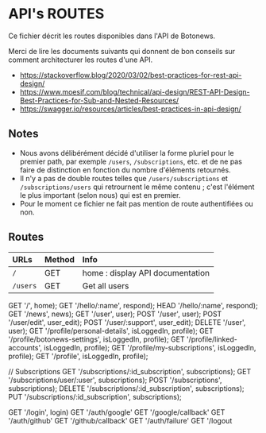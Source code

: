 # API's ROUTES

Ce fichier décrit les routes disponibles dans l'API de Botonews.

Merci de lire les documents suivants qui donnent de bon conseils sur comment
architecturer les routes d'une API.

* https://stackoverflow.blog/2020/03/02/best-practices-for-rest-api-design/
* https://www.moesif.com/blog/technical/api-design/REST-API-Design-Best-Practices-for-Sub-and-Nested-Resources/
* https://swagger.io/resources/articles/best-practices-in-api-design/


## Notes

* Nous avons délibérément décidé d'utiliser la forme pluriel pour le premier path, par exemple `/users`, `/subscriptions`, etc. et de ne pas faire de distinction en fonction du nombre d'éléments retournés.
* Il n'y a pas de double routes telles que `/users/subscriptions` et `/subscriptions/users` qui retrournent le même contenu ; c'est l'élément le plus important (selon nous) qui est en premier.
* Pour le moment ce fichier ne fait pas mention de route authentifiées ou non.

## Routes

| URLs                           | Method | Info                                                |
| :----------------------------- | :----- | :-------------------------------------------------- |
| `/`                            | GET    | home : display API documentation                    |
| `/users`                       | GET    | Get all users                                       |

GET '/', home);
GET '/hello/:name', respond);
HEAD '/hello/:name', respond);
GET '/news', news);
GET '/user', user);
POST '/user', user);
POST '/user/edit', user_edit);
POST '/user/:support', user_edit);
DELETE '/user', user);
GET '/profile/personal-details', isLoggedIn, profile);
GET '/profile/botonews-settings', isLoggedIn, profile);
GET '/profile/linked-accounts', isLoggedIn, profile);
GET '/profile/my-subscriptions', isLoggedIn, profile);
GET '/profile', isLoggedIn, profile);

// Subscriptions
GET '/subscriptions/:id_subscription', subscriptions);
GET '/subscriptions/user/:user', subscriptions);
POST '/subscriptions', subscriptions);
DELETE '/subscriptions/:id_subscription', subscriptions);
PUT '/subscriptions/:id_subscription', subscriptions);

GET '/login', login)
GET '/auth/google'
GET '/google/callback'
GET '/auth/github'
GET '/github/callback'
GET '/auth/failure'
GET '/logout